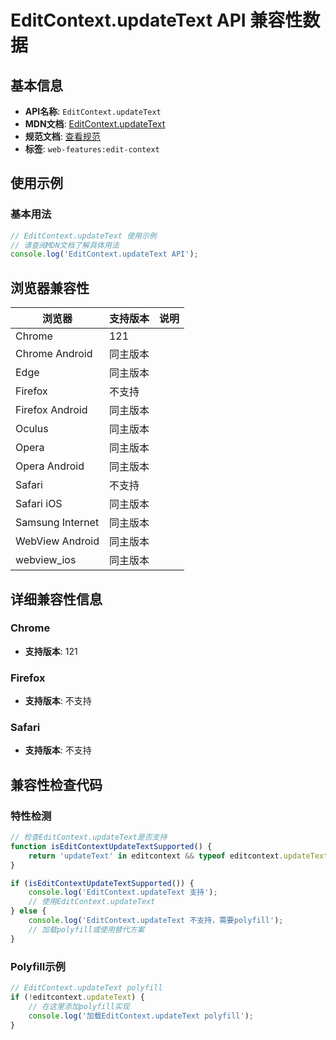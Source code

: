 # EditContext.updateText API 兼容性数据

## 基本信息

- **API名称**: `EditContext.updateText`
- **MDN文档**: [EditContext.updateText](https://developer.mozilla.org/docs/Web/API/EditContext/updateText)
- **规范文档**: [查看规范](https://w3c.github.io/edit-context/#dom-editcontext-updatetext)
- **标签**: `web-features:edit-context`

## 使用示例

### 基本用法

```javascript
// EditContext.updateText 使用示例
// 请查阅MDN文档了解具体用法
console.log('EditContext.updateText API');
```

## 浏览器兼容性

| 浏览器 | 支持版本 | 说明 |
|--------|----------|------|
| Chrome | 121 |  |
| Chrome Android | 同主版本 |  |
| Edge | 同主版本 |  |
| Firefox | 不支持 |  |
| Firefox Android | 同主版本 |  |
| Oculus | 同主版本 |  |
| Opera | 同主版本 |  |
| Opera Android | 同主版本 |  |
| Safari | 不支持 |  |
| Safari iOS | 同主版本 |  |
| Samsung Internet | 同主版本 |  |
| WebView Android | 同主版本 |  |
| webview_ios | 同主版本 |  |

## 详细兼容性信息

### Chrome

- **支持版本**: 121

### Firefox

- **支持版本**: 不支持

### Safari

- **支持版本**: 不支持

## 兼容性检查代码

### 特性检测

```javascript
// 检查EditContext.updateText是否支持
function isEditContextUpdateTextSupported() {
    return 'updateText' in editcontext && typeof editcontext.updateText === 'function';
}

if (isEditContextUpdateTextSupported()) {
    console.log('EditContext.updateText 支持');
    // 使用EditContext.updateText
} else {
    console.log('EditContext.updateText 不支持，需要polyfill');
    // 加载polyfill或使用替代方案
}
```

### Polyfill示例

```javascript
// EditContext.updateText polyfill
if (!editcontext.updateText) {
    // 在这里添加polyfill实现
    console.log('加载EditContext.updateText polyfill');
}
```

